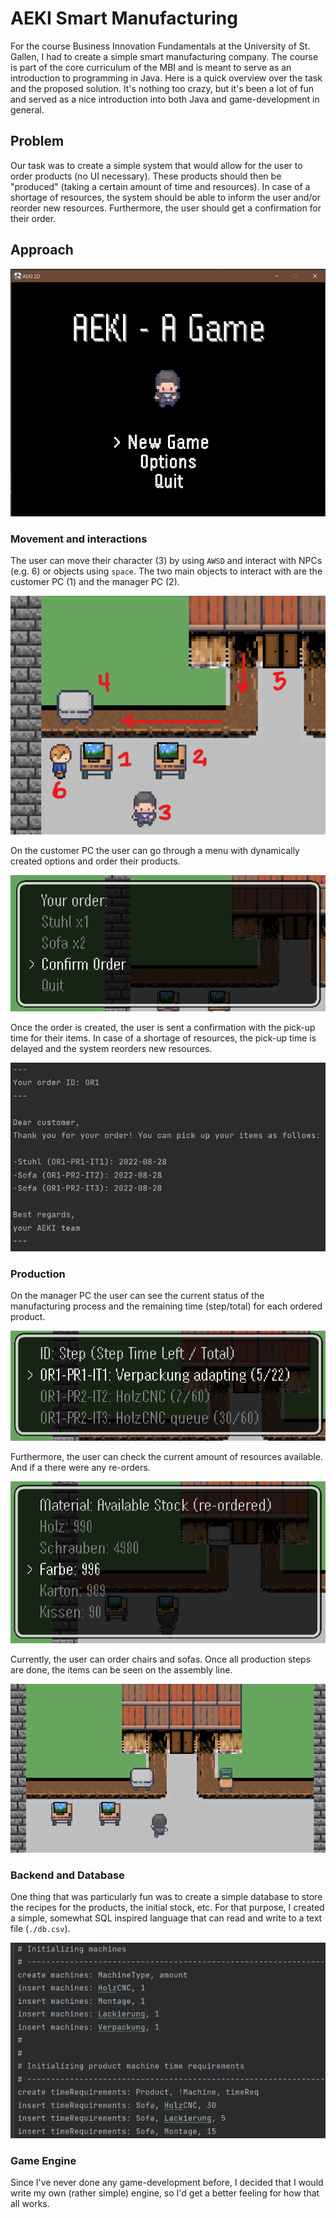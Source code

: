 # AEKI Smart Manufacturing

For the course Business Innovation Fundamentals at the University of St. Gallen, I had to create a simple smart manufacturing company. The course is part of the core curriculum of the MBI and is meant to serve as an introduction to programming in Java. Here is a quick overview over the task and the proposed solution. It's nothing too crazy, but it's been a lot of fun and served as a nice introduction into both Java and game-development in general.

## Problem

Our task was to create a simple system that would allow for the user to order products (no UI necessary). These products should then be "produced" (taking a certain amount of time and resources). In case of a shortage of resources, the system should be able to inform the user and/or reorder new resources. Furthermore, the user should get a confirmation for their order.

## Approach

![img.png](res/readme/img.png)

### Movement and interactions

The user can move their character (3) by using `AWSD` and interact with NPCs (e.g. 6) or objects using `space`. The two main objects to interact with are the customer PC (1) and the manager PC (2).

![img_12.png](res/readme/img_12.png)

On the customer PC the user can go through a menu with dynamically created options and order their products. 

![img_4.png](res/readme/img_4.png)

Once the order is created, the user is sent a confirmation with the pick-up time for their items. In case of a shortage of resources, the pick-up time is delayed and the system reorders new resources.

![img_5.png](res/readme/img_5.png)

### Production

On the manager PC the user can see the current status of the manufacturing process and the remaining time (step/total) for each ordered product.

![img_7.png](res/readme/img_7.png)

Furthermore, the user can check the current amount of resources available. And if a there were any re-orders.

![img_8.png](res/readme/img_8.png)

Currently, the user can order chairs and sofas. Once all production steps are done, the items can be seen on the assembly line.

![img_6.png](res/readme/img_6.png)

### Backend and Database

One thing that was particularly fun was to create a simple database to store the recipes for the products, the initial stock, etc. For that purpose, I created a simple, somewhat SQL inspired language that can read and write to a text file (`./db.csv`).

![img.png](res/readme/db.png)

### Game Engine

Since I've never done any game-development before, I decided that I would write my own (rather simple) engine, so I'd get a better feeling for how that all works. 